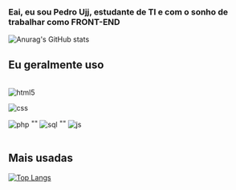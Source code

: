 ###    Eai, eu sou Pedro Ujj, estudante de TI e com o sonho de trabalhar como FRONT-END 

![Anurag's GitHub stats](https://github-readme-stats.vercel.app/api?username=ujjpedro&show_icons=true&theme=chartreuse-dark)

## Eu geralmente uso 
<div style="display: inline_block"></br>
<img align="center" alt="html5" src="https://img.shields.io/badge/HTML5-E34F26?style=for-the-badge&logo=html5&logoColor=white">
<p></p>
<img align="center" alt="css" src="https://img.shields.io/badge/CSS3-1572B6?style=for-the-badge&logo=css3&logoColor=white">
<p></p>
<img align="center" alt="php" src="https://img.shields.io/badge/PHP-777BB4?style=for-the-badge&logo=php&logoColor=white">
""
<img align="center" alt="sql" src="https://img.shields.io/badge/MySQL-00000F?style=for-the-badge&logo=mysql&logoColor=white">
""
<img align="center" alt="js" src="https://img.shields.io/badge/JS-FFD600?style=for-the-badge&logo=js&logoColor=white">
</div></br>

## Mais usadas
[![Top Langs](https://github-readme-stats.vercel.app/api/top-langs/?username=ujjpedro&layout=compact)](https://github.com/ujjpedro/github-readme-stats)
